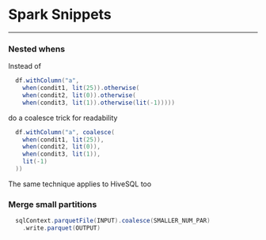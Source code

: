 # Spark Snippets

---


### Nested whens

Instead of 

```scala
  df.withColumn("a", 
    when(condit1, lit(25)).otherwise(
    when(condit2, lit(0)).otherwise(
    when(condit3, lit(1)).otherwise(lit(-1)))))
```

do a coalesce trick for readability

```scala
  df.withColumn("a", coalesce(
    when(condit1, lit(25)),
    when(condit2, lit(0)),
    when(condit3, lit(1)),
    lit(-1)
  ))
```

The same technique applies to HiveSQL too


### Merge small partitions 

```scala
  sqlContext.parquetFile(INPUT).coalesce(SMALLER_NUM_PAR)
    .write.parquet(OUTPUT)
```
